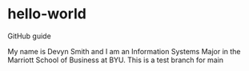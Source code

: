 # hello-world
GitHub guide

My name is Devyn Smith and I am an Information Systems Major in the Marriott School of Business at BYU. This is a test branch for main
